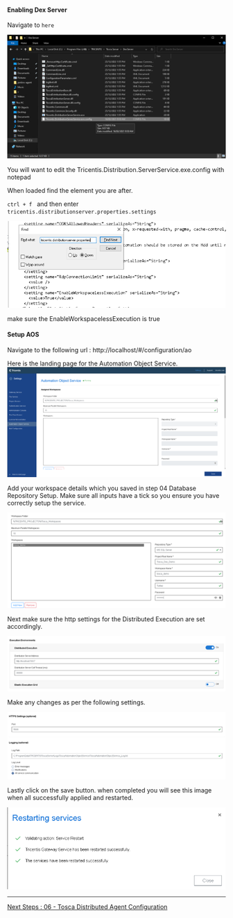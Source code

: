 #### Enabling Dex Server

Navigate to ```here```

![](./img/Pasted%20image%2020230216121419.png)

You will want to edit the Tricentis.Distribution.ServerService.exe.config with notepad

When loaded find the element you are after.

`ctrl + f ` and then enter `tricentis.distributionserver.properties.settings`

![](./img/Pasted%20image%2020230216121615.png)

make sure the EnableWorkspacelessExecution is true

#### Setup AOS

Navigate to the following url : http://localhost/#/configuration/ao

Here is the landing page for the Automation Object Service.
![](./img/aos-landing.png)

Add your workspace details which you saved in step 04 Database Repository Setup. Make sure all inputs have a tick so you ensure you have correctly setup the service.

![](./img/aos-workspace.png)

Next make sure the http settings for the Distributed Execution are set accordingly.

![](./img/aos-distributed-exec.png)

Make any changes as per the following settings.

![](./img/aos-http-settings.png)

Lastly click on the save button. when completed you will see this image when all successfully applied and restarted.

![](./img/aos-outcome.png)

---
[Next Steps : 06 - Tosca Distributed Agent Configuration](06%20-%20Tosca%20Distributed%20Agent%20Configuration.md)